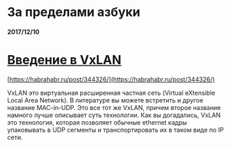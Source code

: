 # За пределами азбуки

#### 2017/12/10

# [Введение в VxLAN](https://habrahabr.ru/post/344326/)

[https://habrahabr.ru/post/344326/](https://habrahabr.ru/post/344326/)

VxLAN это виртуальная расширенная частная сеть \(Virtual eXtensible Local Area Network\). В литературе вы можете встретить и другое название MAC-in-UDP. Это все тот же VxLAN, причем второе название намного лучше описывает суть технологии. Как вы догадались, VxLAN это технология, которая позволяет обычные ethernet кадры упаковывать в UDP сегменты и транспортировать их в таком виде по IP сети.



